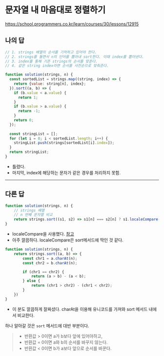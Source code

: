 # 문자열 내 마음대로 정렬하기

https://school.programmers.co.kr/learn/courses/30/lessons/12915

## 나의 답

```js
// 1. strings 배열의 순서를 기억하고 있어야 한다.
// 2. strings를 돌면서 n의 단어를 뽑아내 sort한다. 이때 index를 뽑아낸다.
// 3. index를 통해 기존 strings의 순서를 맞춘다.
// 4. 같은 string index라면 순서를 사전순으로 맞춰준다.

function solution(strings, n) {
  const sortedList = strings.map((string, index) => {
    return {value: string[n], index};
  }).sort((a, b) => {
    if (b.value < a.value) {
      return 1;
    }
    if (b.value > a.value) {
      return -1;
    }
    return 0;
  });
  
  const stringList = [];
  for (let i = 0; i < sortedList.length; i++) {
    stringList.push(strings[sortedList[i].index]);
  }
  return stringList;
}
```

- 틀렸다.
- 마지막, index에 해당하는 문자가 같은 경우를 처리하지 못함.


---

## 다른 답

```js
function solution(strings, n) {
    // strings 배열
    // n 번째 문자열 비교
    return strings.sort((s1, s2) => s1[n] === s2[n] ? s1.localeCompare(s2) : s1[n].localeCompare(s2[n]));
}
```

- localeCompare을 사용했다. [참고](https://developer.mozilla.org/ko/docs/Web/JavaScript/Reference/Global_Objects/String/localeCompare)
- 아주 깔끔하다. localeCompare은 sort메서드에 딱인 것 같다.

```js
function solution(strings, n) {
    return strings.sort((a, b) => {
        const chr1 = a.charAt(n);
        const chr2 = b.charAt(n);

        if (chr1 == chr2) {
            return (a > b) - (a < b);
        } else {
            return (chr1 > chr2) - (chr1 < chr2);
        }
    })
}
```

- 이 분도 깔끔하게 잘짜셨다. charAt을 이용해 유니코드를 가져와 sort 메서드 내에서 비교한다.

하나 알아갈 것은 `sort` 메서드에 대반 부분이다. 

> - 반환값 > 0이면 a가 b보다 앞에 있어야하고, 
> - 반환값 = 0이면 a와 b의 순서를 바꾸지 않는다. 
> - 반환값 < 0이면 b가 a보다 앞으로 순서를 바꾼다.
